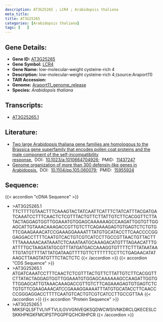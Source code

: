 ```yaml
---
description: AT3G25265 ; LCR4 ; Arabidopsis thaliana
meta_title:
title: AT3G25265
categories: [Arabidopsis thaliana]
tags: [   ]
---
```


## Gene Details:
- **Gene ID:** [AT3G25265](https://www.arabidopsis.org/locus?name=AT3G25265)
- **Gene Symbol:** <u>LCR4</u>
- **Gene Name:** low-molecular-weight cysteine-rich 4
- **Description:**   low-molecular-weight cysteine-rich 4;(source:Araport11)
- **TAIR Accession:** 
- **Genome:** [Araport11_genome_release](https://www.arabidopsis.org/download/list?dir=Genes%2FAraport11_genome_release)
- **Species:** *Arabidopsis thaliana*

## Transcripts:
   -  [AT3G25265.1](https://www.arabidopsis.org/gene?name=AT3G25265.1)
## Literature:
   - [Two large Arabidopsis thaliana gene families are homologous to the Brassica gene  superfamily that encodes pollen coat proteins and the male component of the  self-incompatibility response.](https://www.doi.org/10.1023/a:1010664704926)&nbsp;&nbsp;DOI:&nbsp;&nbsp;[10.1023/a:1010664704926](https://www.doi.org/10.1023/a:1010664704926);&nbsp;&nbsp;PMID:&nbsp;&nbsp;[11437247](https://pubmed.ncbi.nlm.nih.gov/11437247/)
   - [Genome organization of more than 300 defensin-like genes in Arabidopsis.](https://www.doi.org/10.1104/pp.105.060079)&nbsp;&nbsp;DOI:&nbsp;&nbsp;[10.1104/pp.105.060079](https://www.doi.org/10.1104/pp.105.060079);&nbsp;&nbsp;PMID:&nbsp;&nbsp;[15955924](https://pubmed.ncbi.nlm.nih.gov/15955924/)
## Sequence:
{{< accordion "cDNA Sequence" >}}
- \>AT3G25265.1
TTCTTTTGTAACTTTCAAAGTACTATCAATTCATTTCTATCATTTACGATGATCAAATCCTTTCAACTCTCGTTTACTGTTCTTATTGTCTTCACGGTTCTTATACTAGGAGTGGTTGGAAATGTGGAGCAAAAAAGCCAAGATTGGTGTTGGAGCATTGTAAACAAAGACCGTTGTCTTCAGAAAGAGTGTGAGTCTCTGTGTTCGAAGAAACATCCGAAAGGAAAATTTATGTGCATACCTTCAACCCCGGGAGGACCTTTTCAATGTCACTGTCGTCATCCTTGCCGTTAACTGTTACTTTTTAAAAAACAATAAATCTCAAATAATGCAAAGACATGTTTAGAACATTTGATTTTGCTAAGATATGCGTTTATGATGACCAAAGGTGTTTTCTTTATAATAATTGTATGTTTTATTATGATAAGTTTTGTTCTTTTTTCCTTCTGAGAACATATAAGCTTAAGTATGTTTCTACTCTC
{{< /accordion >}}
{{< accordion "CDS Sequence" >}}
- \>AT3G25265.1
ATGATCAAATCCTTTCAACTCTCGTTTACTGTTCTTATTGTCTTCACGGTTCTTATACTAGGAGTGGTTGGAAATGTGGAGCAAAAAAGCCAAGATTGGTGTTGGAGCATTGTAAACAAAGACCGTTGTCTTCAGAAAGAGTGTGAGTCTCTGTGTTCGAAGAAACATCCGAAAGGAAAATTTATGTGCATACCTTCAACCCCGGGAGGACCTTTTCAATGTCACTGTCGTCATCCTTGCCGTTAA
{{< /accordion >}}
{{< accordion "Protein Sequence" >}}
- \>AT3G25265.1
MIKSFQLSFTVLIVFTVLILGVVGNVEQKSQDWCWSIVNKDRCLQKECESLCSKKHPKGKFMCIPSTPGGPFQCHCRHPCR
{{< /accordion >}}
